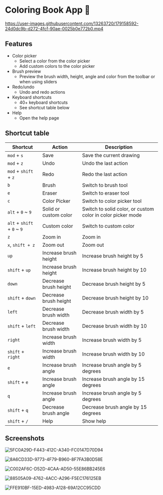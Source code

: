 # Coloring Book App 🎨

https://user-images.githubusercontent.com/13263720/179158592-24d0dc9b-d272-4fcf-90ae-0025b0e772b0.mp4

## Features

* Color picker
    - Select a color from the color picker
    - Add custom colors to the color picker
* Brush preview
    - Preview the brush width, height, angle and color from the toolbar or when using sliders
* Redo/undo
    - Undo and redo actions
* Keyboard shortcuts
    - 40+ keyboard shortcuts
    - See shortcut table below
* Help
    - Open the help page

## Shortcut table

| Shortcut | Action | Description |
| -------- | ------ | ----------- |
| `mod` + `s` | Save | Save the current drawing |
| `mod` + `z` | Undo | Undo the last action |
| `mod` + `shift` + `z` | Redo | Redo the last action |
| `b` | Brush | Switch to brush tool |
| `e` | Eraser | Switch to eraser tool |
| `c` | Color Picker | Switch to color picker tool |
| `alt` + `0` ~ `9` | Solid or custom color | Switch to solid color, or custom color in color picker mode |
| `alt` + `shift` + `0` ~ `9` | Custom color | Switch to custom color |
| `z` | Zoom in | Zoom in |
| `x`, `shift + z` | Zoom out | Zoom out |
| `up` | Increase brush height | Increase brush height by 5 |
| `shift` + `up` | Increase brush height | Increase brush height by 10 |
| `down` | Decrease brush height | Decrease brush height by 5 |
| `shift` + `down` | Decrease brush height | Decrease brush height by 10 |
| `left` | Decrease brush width | Decrease brush width by 5 |
| `shift` + `left` | Decrease brush width | Decrease brush width by 10 |
| `right` | Increase brush width | Increase brush width by 5 |
| `shift` + `right` | Increase brush width | Increase brush width by 10 |
| `e` | Increase brush angle | Increase brush angle by 5 degrees |
| `shift` + `e` | Increase brush angle | Increase brush angle by 15 degrees |
| `q` | Increase brush angle | Increase brush angle by 5 degrees |
| `shift` + `q` | Decrease brush angle | Decrease brush angle by 15 degrees |
| `shift` + `/` | Help | Show help |


## Screenshots

![5FC0A29D-F443-412C-A340-FC0147D70D94](https://user-images.githubusercontent.com/13263720/178132307-8288c94b-d16c-4b5e-b211-3f3685bc7bc2.png)

![8A6CD33D-9773-4F79-B960-8F7FA3B0D58E](https://user-images.githubusercontent.com/13263720/178132331-c705e186-078b-40b7-a626-aa6419b8f117.png)

![C002AF6C-D52D-4CAA-AD50-55E86BB245E6](https://user-images.githubusercontent.com/13263720/178172276-3439324e-2935-4df4-847c-8080f1b58465.png)

![88505A09-4762-4ACC-A296-F5EC176125EB](https://user-images.githubusercontent.com/13263720/178132343-595c64e6-a88d-448e-bf2b-2f03fe3f0245.png)

![FFE910BF-15ED-4983-A128-69A12CC95CDD](https://user-images.githubusercontent.com/13263720/178132346-d8ee8898-02cc-4177-ae91-15a2e731a534.png)
